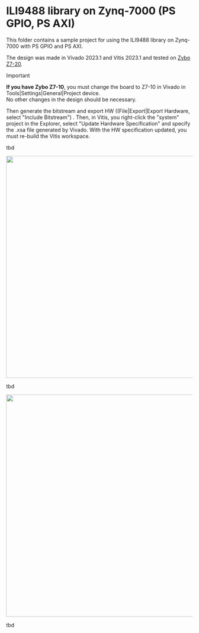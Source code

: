 # ILI9488 library on Zynq-7000 (PS GPIO, PS AXI)

This folder contains a sample project for using the ILI9488 library on Zynq-7000 with PS GPIO and PS AXI.

The design was made in Vivado 2023.1 and Vitis 2023.1 and tested on [Zybo Z7-20](https://digilent.com/shop/zybo-z7-zynq-7000-arm-fpga-soc-development-board/).

> [!IMPORTANT]
> **If you have Zybo Z7-10**, you must change the board to Z7-10 in Vivado in Tools|Settings|General|Project device.  
> No other changes in the design should be necessary.
>
> Then generate the bitstream and export HW ((File|Export|Export Hardware, select "Include Bitstream") . Then, in Vitis, you right-click the "system" project in the Explorer, select "Update Hardware Specification" and specify the .xsa file generated by Vivado. With the HW specification updated, you must re-build the Vitis workspace.

tbd 

<img src="https://github.com/viktor-nikolov/ILI9488-Xilinx/blob/main/pictures/ZyboZ7_connection_schematics.png?raw=true" title="" alt="" width="600">

tbd

<img src="https://github.com/viktor-nikolov/ILI9488-Xilinx/blob/main/pictures/ILI9488_with_Zybo_Z7.jpg?raw=true" title="" alt="" width="600">

tbd
